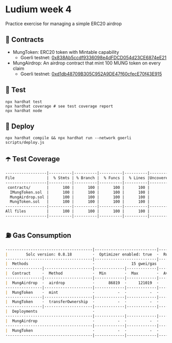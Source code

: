 # Ludium week 4
Practice exercise for managing a simple ERC20 airdrop

## 📄 Contracts
- MungToken: ERC20 token with Mintable capability
  - Goerli testnet: [0x838Ab5ccdf9336098e4dFDCD054d23CE6874eE21](https://goerli.etherscan.io/address/0x838Ab5ccdf9336098e4dFDCD054d23CE6874eE21#code)
- MungAirdrop: An airdrop contract that mint 100 MUNG token on every claim
  - Goerli testnet: [0xd1db48709B305C952A9DE47f60cfecE70f43E915](https://goerli.etherscan.io/address/0xd1db48709B305C952A9DE47f60cfecE70f43E915#code)

## 🧪 Test
```shell
npx hardhat test
npx hardhat coverage # see test coverage report
npx hardhat node
```

## 🎄 Deploy
```shell
npx hardhat compile && npx hardhat run --network goerli scripts/deploy.js
```

## ☂️ Test Coverage
```md
------------------|----------|----------|----------|----------|----------------|
File              |  % Stmts | % Branch |  % Funcs |  % Lines |Uncovered Lines |
------------------|----------|----------|----------|----------|----------------|
 contracts/       |      100 |      100 |      100 |      100 |                |
  IMungToken.sol  |      100 |      100 |      100 |      100 |                |
  MungAirdrop.sol |      100 |      100 |      100 |      100 |                |
  MungToken.sol   |      100 |      100 |      100 |      100 |                |
------------------|----------|----------|----------|----------|----------------|
All files         |      100 |      100 |      100 |      100 |                |
------------------|----------|----------|----------|----------|----------------|
```

## ⛽️ Gas Consumption
```md
·-------------------------------------|---------------------------|---------------|-----------------------------·
|        Solc version: 0.8.18         ·  Optimizer enabled: true  ·  Runs: 20000  ·  Block limit: 30000000 gas  │
······································|···························|···············|······························
|  Methods                            ·                15 gwei/gas                ·       1632.92 usd/eth       │
················|·····················|·············|·············|···············|···············|··············
|  Contract     ·  Method             ·  Min        ·  Max        ·  Avg          ·  # calls      ·  usd (avg)  │
················|·····················|·············|·············|···············|···············|··············
|  MungAirdrop  ·  airdrop            ·      86819  ·     121019  ·       113419  ·            9  ·       2.78  │
················|·····················|·············|·············|···············|···············|··············
|  MungToken    ·  mint               ·          -  ·          -  ·        70360  ·            1  ·       1.72  │
················|·····················|·············|·············|···············|···············|··············
|  MungToken    ·  transferOwnership  ·          -  ·          -  ·        28593  ·            1  ·       0.70  │
················|·····················|·············|·············|···············|···············|··············
|  Deployments                        ·                                           ·  % of limit   ·             │
······································|·············|·············|···············|···············|··············
|  MungAirdrop                        ·          -  ·          -  ·       277003  ·        0.9 %  ·       6.78  │
······································|·············|·············|···············|···············|··············
|  MungToken                          ·          -  ·          -  ·      1045284  ·        3.5 %  ·      25.60  │
·-------------------------------------|-------------|-------------|---------------|---------------|-------------·
```
